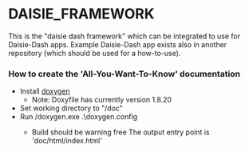 # DAISIE_FRAMEWORK

This is the "daisie dash framework" which can be integrated to use for Daisie-Dash apps. Example Daisie-Dash app exists also in another repository (which should be used for a how-to-use).

### How to create the 'All-You-Want-To-Know' documentation
- Install [doxygen](https://www.doxygen.nl/index.html)
   - Note: Doxyfile has currently version 1.8.20
- Set working directory to "<daisie-repo>/doc"
- Run <doxygen-install-path>/doxygen.exe .\doxygen.config
  - Build should be warning free
The output entry point is 'doc/html/index.html'



#  
